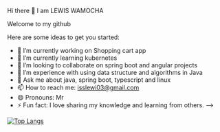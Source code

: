 Hi there 👋 
I am LEWIS WAMOCHA

Welcome to my github

Here are some ideas to get you started:

- 🔭 I’m currently working on Shopping cart app
- 🌱 I’m currently learning kubernetes
- 👯 I’m looking to collaborate on spring boot and angular projects
- 🤔 I’m experience with using data structure and algorithms in Java
- 💬 Ask me about java, spring boot, typescript and linux
- 📫 How to reach me: isslewi03@gmail.com
- 😄 Pronouns: Mr
- ⚡ Fun fact: I love sharing my knowledge and learning from others.
-->




[![Top Langs](https://github-readme-stats.vercel.app/api/top-langs/?username=lewi01&layout=compact)](https://github.com/anuraghazra/github-readme-stats)
